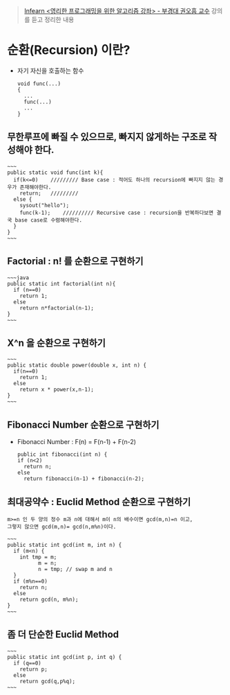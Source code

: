 >[Infearn <영리한 프로그래밍을 위한 알고리즘 강좌> - 부경대 권오흠 교수](https://www.inflearn.com/course/%EC%95%8C%EA%B3%A0%EB%A6%AC%EC%A6%98-%EA%B0%95%EC%A2%8C/)
강의를 듣고 정리한 내용

# 순환(Recursion) 이란?
- 자기 자신을 호출하는 함수
    ~~~
    void func(...)
    {
      ...
      func(...)
      ...
    }
    ~~~
## 무한루프에 빠질 수 있으므로, 빠지지 않게하는 구조로 작성해야 한다.
    ~~~
    public static void func(int k){
      if(k<=0)    ///////// Base case : 적어도 하나의 recursion에 빠지지 않는 경우가 존재해야한다.
        return;   /////////
      else {
        sysout("hello");
        func(k-1);    ////////// Recursive case : recursion을 반복하다보면 결국 base case로 수렴해야한다.
      }
    }
    ~~~
## Factorial : n! 를 순환으로 구현하기
    ~~~java
    public static int factorial(int n){
      if (n==0)
        return 1;
      else
        return n*factorial(n-1);
    }
    ~~~
## X^n 을 순환으로 구현하기
    ~~~
    public static double power(double x, int n) {
      if(n==0)
        return 1;
      else
        return x * power(x,n-1);
    }
    ~~~
## Fibonacci Number 순환으로 구현하기
  - Fibonacci Number : F(n) = F(n-1) + F(n-2)
    ~~~
    public int fibonacci(int n) {
    if (n<2)
      return n;
    else
      return fibonacci(n-1) + fibonacci(n-2);
    ~~~
## 최대공약수 : Euclid Method 순환으로 구현하기
  ~~~
  m>=n 인 두 양의 정수 m과 n에 대해서 m이 n의 배수이면 gcd(m,n)=n 이고,  
  그렇지 않으면 gcd(m,n)= gcd(n,m%n)이다.
  ~~~
    ~~~
    public static int gcd(int m, int n) {
      if (m<n) {
        int tmp = m;
              m = n;
              n = tmp; // swap m and n
      }
      if (m%n==0)
        return n;
      else
        return gcd(n, m%n);
    }
    ~~~
## 좀 더 단순한 Euclid Method
    ~~~
    public static int gcd(int p, int q) {
      if (q==0)
        return p;
      else
        return gcd(q,p%q);
    ~~~
